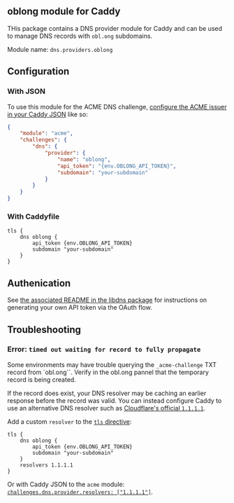 ## oblong module for Caddy

THis package contains a DNS provider module for Caddy and can be used to
manage DNS records with `obl.ong` subdomains.

Module name: `dns.providers.oblong`

## Configuration

### With JSON

To use this module for the ACME DNS challenge, [configure the ACME issuer in your Caddy JSON](https://caddyserver.com/docs/json/apps/tls/automation/policies/issuers/acme/) like so:

```json
{
    "module": "acme",
    "challenges": {
        "dns": {
            "provider": {
                "name": "oblong",
                "api_token": "{env.OBLONG_API_TOKEN}",
                "subdomain": "your-subdomain"
            }
        }
    }
}
```

### With Caddyfile

```Caddyfile
tls {
    dns oblong {
        api_token {env.OBLONG_API_TOKEN}
        subdomain "your-subdomain"
    }
}
```

## Authenication

See [the associated README in the libdns package](../libdns-oblong/README.md) for
instructions on generating your own API token via the
OAuth flow.

## Troubleshooting

### Error: `timed out waiting for record to fully propagate`

Some environments may have trouble querying the `_acme-challenge` TXT record from `obl.ong``. Verify in the obl.ong pannel that the temporary record is being created.

If the record does exist, your DNS resolver may be caching an earlier response before the record was valid. You can instead configure Caddy to use an alternative DNS resolver such as [Cloudflare's official `1.1.1.1`](https://www.cloudflare.com/en-gb/learning/dns/what-is-1.1.1.1/).

Add a custom `resolver` to the [`tls` directive](https://caddyserver.com/docs/caddyfile/directives/tls):

```Caddyfile
tls {
    dns oblong {
        api_token {env.OBLONG_API_TOKEN}
        subdomain "your-subdomain"
    }
    resolvers 1.1.1.1
}
```

Or with Caddy JSON to the `acme` module: [`challenges.dns.provider.resolvers: ["1.1.1.1"]`](https://caddyserver.com/docs/json/apps/tls/automation/policies/issuer/acme/challenges/dns/resolvers/).